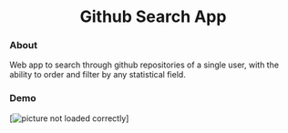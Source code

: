 <h1 align="center"> Github Search App </h1>

### About
Web app to search through github repositories of a single user, with the ability to order and filter by any statistical field.

### Demo     
[![picture not loaded correctly](https://github.com/khaleddallah/githubsearch/blob/master/screenshot.gif)]

